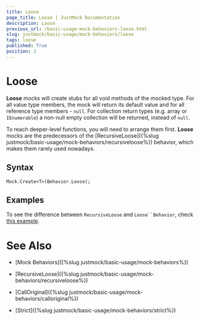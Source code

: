 ```yaml
---
title: Loose
page_title: Loose | JustMock Documentation
description: Loose
previous_url: /basic-usage-mock-behaviors-loose.html
slug: justmock/basic-usage/mock-behaviors/loose
tags: loose
published: True
position: 2
---
```


# Loose

__Loose__ mocks will create stubs for all void methods of the mocked type. For all value type members, the mock will return its default value and for all reference type members - `null`. For collection return types (e.g. array or `IEnumerable`) a non-null empty collection will be returned, instead of `null`.

To reach deeper-level functions, you will need to arrange them first. __Loose__ mocks are the predecessors of the [RecursiveLoose]({%slug justmock/basic-usage/mock-behaviors/recursiveloose%}) behavior, which makes them rarely used nowadays.

## Syntax

`Mock.Create<T>(Behavior.Loose);`

## Examples
To see the difference between `RecursiveLoose` and `Loose``Behavior`, check [this example](./recursiveloose#the-difference-between-recursiveloose-and-loose-mocks).

# See Also

 * [Mock Behaviors]({%slug justmock/basic-usage/mock-behaviors%})

 * [RecursiveLoose]({%slug justmock/basic-usage/mock-behaviors/recursiveloose%})

 * [CallOriginal]({%slug justmock/basic-usage/mock-behaviors/calloriginal%})

 * [Strict]({%slug justmock/basic-usage/mock-behaviors/strict%})
